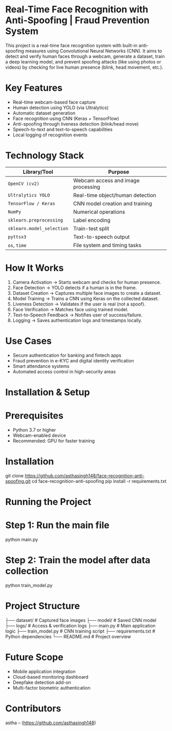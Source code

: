 
# Real-Time Face Recognition with Anti-Spoofing | Fraud Prevention System

This project is a real-time face recognition system with built-in anti-spoofing measures using Convolutional Neural Networks (CNN). It aims to detect and verify human faces through a webcam, generate a dataset, train a deep learning model, and prevent spoofing attacks (like using photos or videos) by checking for live human presence (blink, head movement, etc.).


#  Key Features

- Real-time webcam-based face capture
- Human detection using YOLO (via Ultralytics)
- Automatic dataset generation
- Face recognition using CNN (Keras + TensorFlow)
- Anti-spoofing through liveness detection (blink/head move)
- Speech-to-text and text-to-speech capabilities
- Local logging of recognition events


#  Technology Stack

| Library/Tool           | Purpose                                       |
|------------------------|-----------------------------------------------|
| `OpenCV (cv2)`         | Webcam access and image processing            |
| `Ultralytics YOLO`     | Real-time object/human detection              |
| `TensorFlow / Keras`   | CNN model creation and training               |
| `NumPy`                | Numerical operations                          |
| `sklearn.preprocessing`| Label encoding                                |
| `sklearn.model_selection`| Train-test split                            |
| `pyttsx3`              | Text-to-speech output                         |
| `os`, `time`           | File system and timing tasks                  |



#  How It Works

1. Camera Activation → Starts webcam and checks for human presence.
2. Face Detection → YOLO detects if a human is in the frame.
3. Dataset Creation → Captures multiple face images to create a dataset.
4. Model Training → Trains a CNN using Keras on the collected dataset.
5. Liveness Detection → Validates if the user is real (not a spoof).
6. Face Verification → Matches face using trained model.
7. Text-to-Speech Feedback → Notifies user of success/failure.
8. Logging → Saves authentication logs and timestamps locally.



# Use Cases

- Secure authentication for banking and fintech apps
- Fraud prevention in e-KYC and digital identity verification
- Smart attendance systems
- Automated access control in high-security areas



#  Installation & Setup

# Prerequisites

- Python 3.7 or higher
- Webcam-enabled device
- Recommended: GPU for faster training

# Installation


git clone https://github.com/asthasingh148/face-recognition-anti-spoofing.git
cd face-recognition-anti-spoofing
pip install -r requirements.txt

# Running the Project


# Step 1: Run the main file
python main.py

# Step 2: Train the model after data collection
python train_model.py



# Project Structure


├── dataset/                 # Captured face images
├── model/                   # Saved CNN model
├── logs/                    # Access & verification logs
├── main.py                  # Main application logic
├── train_model.py           # CNN training script
├── requirements.txt         # Python dependencies
└── README.md                # Project overview




# Future Scope

*  Mobile application integration
*  Cloud-based monitoring dashboard
*  Deepfake detection add-on
*  Multi-factor biometric authentication


# Contributors

 astha – (https://github.com/asthasingh148)



